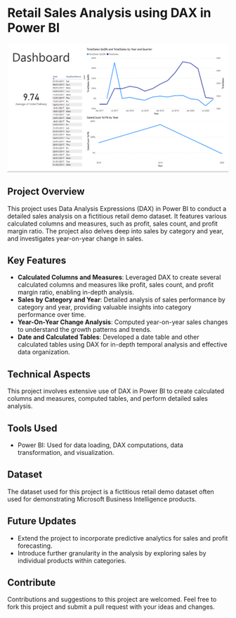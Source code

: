 # Retail Sales Analysis using DAX in Power BI

![Dashboard Preview](https://github.com/mbilalazeem/Retail-Sales-Analysis-using-DAX-in-Power-BI/blob/main/Retail%20Sales%20Analysis%20using%20DAX%20in%20Power%20BI.PNG)


## Project Overview
This project uses Data Analysis Expressions (DAX) in Power BI to conduct a detailed sales analysis on a fictitious retail demo dataset. It features various calculated columns and measures, such as profit, sales count, and profit margin ratio. The project also delves deep into sales by category and year, and investigates year-on-year change in sales.

## Key Features
- **Calculated Columns and Measures**: Leveraged DAX to create several calculated columns and measures like profit, sales count, and profit margin ratio, enabling in-depth analysis.
- **Sales by Category and Year**: Detailed analysis of sales performance by category and year, providing valuable insights into category performance over time.
- **Year-On-Year Change Analysis**: Computed year-on-year sales changes to understand the growth patterns and trends.
- **Date and Calculated Tables**: Developed a date table and other calculated tables using DAX for in-depth temporal analysis and effective data organization.

## Technical Aspects
This project involves extensive use of DAX in Power BI to create calculated columns and measures, computed tables, and perform detailed sales analysis.

## Tools Used
- Power BI: Used for data loading, DAX computations, data transformation, and visualization.

## Dataset
The dataset used for this project is a fictitious retail demo dataset often used for demonstrating Microsoft Business Intelligence products.

## Future Updates
- Extend the project to incorporate predictive analytics for sales and profit forecasting.
- Introduce further granularity in the analysis by exploring sales by individual products within categories.

## Contribute
Contributions and suggestions to this project are welcomed. Feel free to fork this project and submit a pull request with your ideas and changes.
